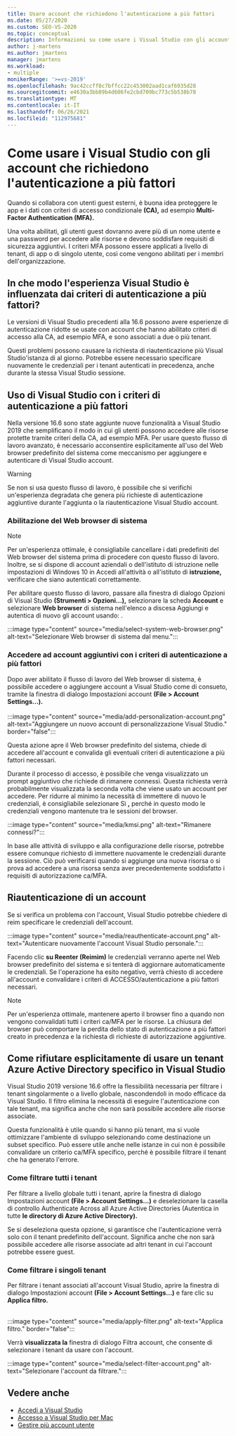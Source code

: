 ```yaml
---
title: Usare account che richiedono l'autenticazione a più fattori
ms.date: 05/27/2020
ms.custom: SEO-VS-2020
ms.topic: conceptual
description: Informazioni su come usare i Visual Studio con gli account che richiedono l'autenticazione a più fattori.
author: j-martens
ms.author: jmartens
manager: jmartens
ms.workload:
- multiple
monikerRange: '>=vs-2019'
ms.openlocfilehash: 9ac42ccff8c7bffcc22c453002aad1caf6935d28
ms.sourcegitcommit: e4630a3bb89b4d606fe2cbd709bc773c5b538b78
ms.translationtype: MT
ms.contentlocale: it-IT
ms.lasthandoff: 06/26/2021
ms.locfileid: "112975681"
---
```

# <a name="how-to-use-visual-studio-with-accounts-that-require-multi-factor-authentication"></a>Come usare i Visual Studio con gli account che richiedono l'autenticazione a più fattori

Quando si collabora con utenti guest esterni, è buona idea proteggere le app e i dati con criteri di accesso condizionale **(CA),** ad esempio **Multi-Factor Authentication (MFA).**  

Una volta abilitati, gli utenti guest dovranno avere più di un nome utente e una password per accedere alle risorse e devono soddisfare requisiti di sicurezza aggiuntivi. I criteri MFA possono essere applicati a livello di tenant, di app o di singolo utente, così come vengono abilitati per i membri dell'organizzazione. 

## <a name="how-is-the-visual-studio-experience-affected-by-mfa-policies"></a>In che modo l'esperienza Visual Studio è influenzata dai criteri di autenticazione a più fattori?
Le versioni di Visual Studio precedenti alla 16.6 possono avere esperienze di autenticazione ridotte se usate con account che hanno abilitato criteri di accesso alla CA, ad esempio MFA, e sono associati a due o più tenant.

Questi problemi possono causare la richiesta di riautenticazione più Visual Studio'istanza di al giorno. Potrebbe essere necessario specificare nuovamente le credenziali per i tenant autenticati in precedenza, anche durante la stessa Visual Studio sessione.

## <a name="using-visual-studio-with-mfa-policies"></a>Uso di Visual Studio con i criteri di autenticazione a più fattori
Nella versione 16.6 sono state aggiunte nuove funzionalità a Visual Studio 2019 che semplificano il modo in cui gli utenti possono accedere alle risorse protette tramite criteri della CA, ad esempio MFA. Per usare questo flusso di lavoro avanzato, è necessario acconsentire esplicitamente all'uso del Web browser predefinito del sistema come meccanismo per aggiungere e autenticare di Visual Studio account.  

> [!WARNING]
> Se non si usa questo flusso di lavoro, è possibile che si verifichi un'esperienza degradata che genera più richieste di autenticazione aggiuntive durante l'aggiunta o la riautenticazione Visual Studio account. 

### <a name="enabling-system-web-browser"></a>Abilitazione del Web browser di sistema

> [!NOTE] 
> Per un'esperienza ottimale, è consigliabile cancellare i dati predefiniti del Web browser del sistema prima di procedere con questo flusso di lavoro. Inoltre, se si dispone di account aziendali o dell'istituto di istruzione nelle impostazioni di Windows 10 in Accedi all'attività o all'istituto di **istruzione,** verificare che siano autenticati correttamente.

Per abilitare questo flusso di lavoro, passare alla finestra di dialogo Opzioni di Visual Studio **(Strumenti > Opzioni...),** selezionare la scheda **Account** e selezionare **Web browser** di sistema nell'elenco a discesa Aggiungi e autentica di nuovo gli account usando: .  

:::image type="content" source="media/select-system-web-browser.png" alt-text="Selezionare Web browser di sistema dal menu.":::

### <a name="sign-into-additional-accounts-with-mfapolicies"></a>Accedere ad account aggiuntivi con i criteri di autenticazione a più fattori 
Dopo aver abilitato il flusso di lavoro del Web browser di sistema, è possibile accedere o aggiungere account a Visual Studio come di consueto, tramite la finestra di dialogo Impostazioni account **(File > Account Settings...).**   
</br>
:::image type="content" source="media/add-personalization-account.png" alt-text="Aggiungere un nuovo account di personalizzazione Visual Studio." border="false":::

Questa azione apre il Web browser predefinito del sistema, chiede di accedere all'account e convalida gli eventuali criteri di autenticazione a più fattori necessari.

Durante il processo di accesso, è possibile che venga visualizzato un prompt aggiuntivo che richiede di rimanere connessi. Questa richiesta verrà probabilmente visualizzata la seconda volta che viene usato un account per accedere. Per ridurre al minimo la necessità di immettere di nuovo le credenziali, è consigliabile selezionare Sì **,** perché in questo modo le credenziali vengono mantenute tra le sessioni del browser.

:::image type="content" source="media/kmsi.png" alt-text="Rimanere connessi?":::

In base alle attività di sviluppo e alla configurazione delle risorse, potrebbe essere comunque richiesto di immettere nuovamente le credenziali durante la sessione. Ciò può verificarsi quando si aggiunge una nuova risorsa o si prova ad accedere a una risorsa senza aver precedentemente soddisfatto i requisiti di autorizzazione ca/MFA.

## <a name="reauthenticating-an-account"></a>Riautenticazione di un account  
Se si verifica un problema con l'account, Visual Studio potrebbe chiedere di reim specificare le credenziali dell'account.  

:::image type="content" source="media/reauthenticate-account.png" alt-text="Autenticare nuovamente l'account Visual Studio personale.":::

Facendo clic **su Reenter (Reimim)** le credenziali verranno aperte nel Web browser predefinito del sistema e si tenterà di aggiornare automaticamente le credenziali. Se l'operazione ha esito negativo, verrà chiesto di accedere all'account e convalidare i criteri di ACCESSO/autenticazione a più fattori necessari.

> [!NOTE] 
> Per un'esperienza ottimale, mantenere aperto il browser fino a quando non vengono convalidati tutti i criteri ca/MFA per le risorse. La chiusura del browser può comportare la perdita dello stato di autenticazione a più fattori creato in precedenza e la richiesta di richieste di autorizzazione aggiuntive.

## <a name="how-to-opt-out-of-using-a-specific-azure-active-directory-tenant-in-visual-studio"></a>Come rifiutare esplicitamente di usare un tenant Azure Active Directory specifico in Visual Studio

Visual Studio 2019 versione 16.6 offre la flessibilità necessaria per filtrare i tenant singolarmente o a livello globale, nascondendoli in modo efficace da Visual Studio. Il filtro elimina la necessità di eseguire l'autenticazione con tale tenant, ma significa anche che non sarà possibile accedere alle risorse associate.

Questa funzionalità è utile quando si hanno più tenant, ma si vuole ottimizzare l'ambiente di sviluppo selezionando come destinazione un subset specifico. Può essere utile anche nelle istanze in cui non è possibile convalidare un criterio ca/MFA specifico, perché è possibile filtrare il tenant che ha generato l'errore. 

### <a name="how-to-filter-out-all-tenants"></a>Come filtrare tutti i tenant
Per filtrare a livello globale tutti i tenant, aprire la finestra di dialogo Impostazioni account **(File > Account Settings...)** e deselezionare la casella di controllo Authenticate Across all Azure Active Directories (Autentica in tutte **le directory di Azure Active Directory).**

Se si deseleziona questa opzione, si garantisce che l'autenticazione verrà solo con il tenant predefinito dell'account. Significa anche che non sarà possibile accedere alle risorse associate ad altri tenant in cui l'account potrebbe essere guest.

### <a name="how-to-filter-out-individual-tenants"></a>Come filtrare i singoli tenant
Per filtrare i tenant associati all'account Visual Studio, aprire la finestra di dialogo Impostazioni account **(File > Account Settings...)** e fare clic su **Applica filtro.** 
</br>
</br>

:::image type="content" source="media/apply-filter.png" alt-text="Applica filtro." border="false":::

Verrà **visualizzata la** finestra di dialogo Filtra account, che consente di selezionare i tenant da usare con l'account. 

:::image type="content" source="media/select-filter-account.png" alt-text="Selezionare l'account da filtrare.":::

## <a name="see-also"></a>Vedere anche

- [Accedi a Visual Studio](signing-in-to-visual-studio.md)
- [Accesso a Visual Studio per Mac](/visualstudio/mac/signing-in)
- [Gestire più account utente](work-with-multiple-user-accounts.md)
